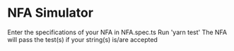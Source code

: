 # NFA Simulator

Enter the specifications of your NFA in NFA.spec.ts
Run 'yarn test'
The NFA will pass the test(s) if your string(s) is/are accepted  